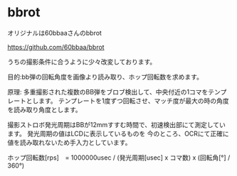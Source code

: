 # bbrot

オリジナルは60bbaaさんのbbrot

https://github.com/60bbaa/bbrot

うちの撮影条件に合うように少々改変しております。


目的:bb弾の回転角度を画像より読み取り、ホップ回転数を求めます。

原理:
多重撮影された複数のBB弾をブロブ検出して、中央付近の1コマをテンプレートとします。
テンプレートを1度ずつ回転させ、マッチ度が最大の時の角度を読み取り角度とします。

撮影ストロボ発光周期はBBが12mmすすむ時間で、初速検出部にて測定しています。
発光周期の値はLCDに表示しているものを
今のところ、OCRにて正確に値を読み取れないため手入力としています。

ホップ回転数[rps]　= 1000000usec / (発光周期[usec] x コマ数) x (回転角[°] / 360°)



